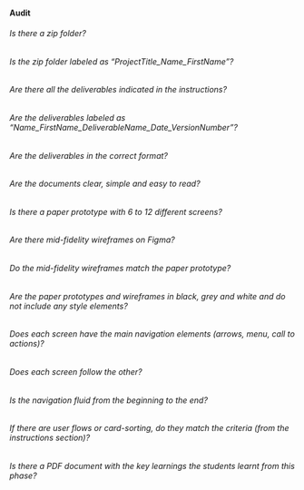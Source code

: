 #### Audit

###### Is there a zip folder?
###### Is the zip folder labeled as “ProjectTitle_Name_FirstName”?
###### Are there all the deliverables indicated in the instructions?
###### Are the deliverables labeled as “Name_FirstName_DeliverableName_Date_VersionNumber”?
###### Are the deliverables in the correct format?
###### Are the documents clear, simple and easy to read?
###### Is there a paper prototype with 6 to 12 different screens?
###### Are there mid-fidelity wireframes on Figma?
###### Do the mid-fidelity wireframes match the paper prototype?
###### Are the paper prototypes and wireframes in black, grey and white and do not include any style elements?
###### Does each screen have the main navigation elements (arrows, menu, call to actions)?
###### Does each screen follow the other?
###### Is the navigation fluid from the beginning to the end?
###### If there are user flows or card-sorting, do they match the criteria (from the instructions section)?
###### Is there a PDF document with the key learnings the students learnt from this phase?